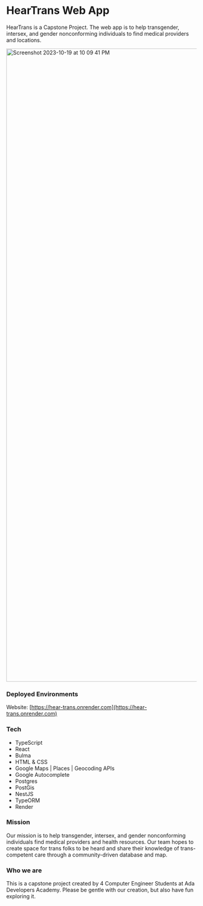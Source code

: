 # HearTrans Web App
HearTrans is a Capstone Project. The web app is to help transgender, intersex, and gender nonconforming individuals to find medical providers and locations.

<img width="1677" alt="Screenshot 2023-10-19 at 10 09 41 PM" src="https://github.com/hlumapas/HearTrans-front-end/assets/65185792/d86c4db4-747c-4f53-9419-087b367ad89d">

### Deployed Environments
Website: [https://hear-trans.onrender.com](https://hear-trans.onrender.com) 

### Tech 
- TypeScript
- React
- Bulma
- HTML & CSS
- Google Maps | Places | Geocoding APIs
- Google Autocomplete
- Postgres
- PostGis
- NestJS
- TypeORM
- Render

### Mission
Our mission is to help transgender, intersex, and gender nonconforming individuals find medical providers and health resources. Our team hopes to create space for trans folks to be heard and share their knowledge of trans-competent care through a community-driven database and map.

### Who we are
This is a capstone project created by 4 Computer Engineer Students at Ada Developers Academy. Please be gentle with our creation, but also have fun exploring it.
